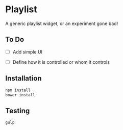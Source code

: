# Playlist

A generic playlist widget, or an experiment gone bad!

## To Do

- [ ] Add simple UI
- [ ] Define how it is controlled or whom it controls


## Installation
```bash
npm install
bower install
```

## Testing
```bash
gulp
```
